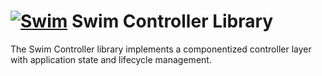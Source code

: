 # [![Swim](https://docs.swimos.org/readme/breach-marlin-blue-wide.svg)](https://www.swimos.org) Swim Controller Library

The Swim Controller library implements a componentized controller layer with
application state and lifecycle management.
